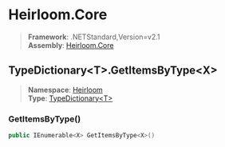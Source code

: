 # Heirloom.Core

> **Framework**: .NETStandard,Version=v2.1  
> **Assembly**: [Heirloom.Core][0]  

## TypeDictionary\<T>.GetItemsByType\<X>

> **Namespace**: [Heirloom][0]  
> **Type**: [TypeDictionary\<T>][1]  

### GetItemsByType<X>()

```cs
public IEnumerable<X> GetItemsByType<X>()
```

[0]: ../Heirloom.Core.md
[1]: Heirloom.TypeDictionary[T].md
